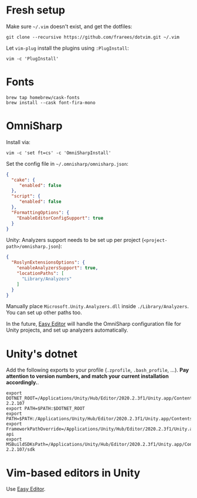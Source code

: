 # Fresh setup

Make sure `~/.vim` doesn't exist, and get the dotfiles:

```
git clone --recursive https://github.com/frarees/dotvim.git ~/.vim
```

Let `vim-plug` install the plugins using `:PlugInstall`:

```
vim -c 'PlugInstall'
```

# Fonts

```
brew tap homebrew/cask-fonts
brew install --cask font-fira-mono
```

# OmniSharp

Install via:

```
vim -c 'set ft=cs' -c 'OmniSharpInstall'
```

Set the config file in `~/.omnisharp/omnisharp.json`:

```json
{
  "cake": {
     "enabled": false
  },
  "script": {
     "enabled": false
  },
  "FormattingOptions": {
    "EnableEditorConfigSupport": true
  }
}
```

Unity: Analyzers support needs to be set up per project (`<project-path>/omnisharp.json`):

```json
{
  "RoslynExtensionsOptions": {
    "enableAnalyzersSupport": true,
    "locationPaths": [
      "Library/Analyzers"
    ]
  }
}
```

Manually place `Microsoft.Unity.Analyzers.dll` inside `./Library/Analyzers`. You can set up other paths too.

In the future, [Easy Editor](https://github.com/frarees/easyeditor) will handle the OmniSharp configuration file for Unity projects, and set up analyzers automatically.

# Unity's dotnet

Add the following exports to your profile (`.zprofile`, `.bash_profile`, ...). **Pay attention to version numbers, and match your current installation accordingly.**.

```
export DOTNET_ROOT=/Applications/Unity/Hub/Editor/2020.2.3f1/Unity.app/Contents/NetCore/Sdk-2.2.107
export PATH=$PATH:$DOTNET_ROOT
export PATH=$PATH:/Applications/Unity/Hub/Editor/2020.2.3f1/Unity.app/Contents/MonoBleedingEdge/bin
export FrameworkPathOverride=/Applications/Unity/Hub/Editor/2020.2.3f1/Unity.app/Contents/MonoBleedingEdge/lib/mono/4.7.1-api
export MSBuildSDKsPath=/Applications/Unity/Hub/Editor/2020.2.3f1/Unity.app/Contents/NetCore/Sdk-2.2.107/sdk
```

# Vim-based editors in Unity

Use [Easy Editor](https://github.com/frarees/easyeditor).

